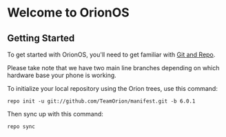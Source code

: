 Welcome to OrionOS
===================


Getting Started
---------------

To get started with OrionOS, you'll need to get familiar with
[Git and Repo](http://source.android.com/download/using-repo).

Please take note that we have two main line branches depending on
which hardware base your phone is working.

To initialize your local repository using the Orion trees, use this command:


	repo init -u git://github.com/TeamOrion/manifest.git -b 6.0.1



Then sync up with this command:

	repo sync


